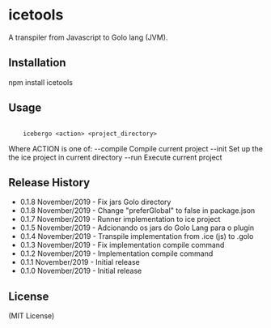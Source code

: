 # icetools

A transpiler from Javascript to Golo lang (JVM).

## Installation

  npm install icetools

## Usage

```shell

    icebergo <action> <project_directory>

```

Where ACTION is one of:
    --compile    Compile current project
    --init       Set up the the ice project in current directory
    --run        Execute current project

## Release History

* 0.1.8 November/2019 - Fix jars Golo directory
* 0.1.8 November/2019 - Change "preferGlobal" to false in package.json
* 0.1.7 November/2019 - Runner implementation to ice project
* 0.1.5 November/2019 - Adcionando os jars do Golo Lang para o plugin
* 0.1.4 November/2019 - Transpile implementation from .ice (js) to .golo
* 0.1.3 November/2019 - Fix implementation compile command
* 0.1.2 November/2019 - Implementation compile command
* 0.1.1 November/2019 - Initial release
* 0.1.0 November/2019 - Initial release

## License

(MIT License)
